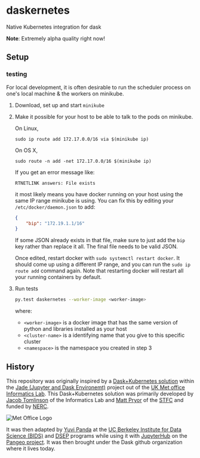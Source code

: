 # daskernetes
Native Kubernetes integration for dask

**Note**: Extremely alpha quality right now!

## Setup

### testing

For local development, it is often desirable to run the scheduler
process on one's local machine & the workers on minikube.

1. Download, set up and start `minikube`
2. Make it possible for your host to be able to talk to the pods
   on minikube.

   On Linux,
   ```
   sudo ip route add 172.17.0.0/16 via $(minikube ip)
   ```

   On OS X,
   ```
   sudo route -n add -net 172.17.0.0/16 $(minikube ip)
   ```

   If you get an error message like:

   ```
   RTNETLINK answers: File exists
   ```

   it most likely means you have docker running on your host using
   the same IP range minikube is using. You can fix this by editing
   your `/etc/docker/daemon.json` to add:

   ```json
   {
       "bip": "172.19.1.1/16"
   }
   ```

   If some JSON already exists in that file, make sure to just add the
   `bip` key rather than replace it all. The final file needs to be
   valid JSON.

   Once edited, restart docker with `sudo systemctl restart docker`.
   It should come up using a different IP range, and you can run the
   `sudo ip route add` command again. Note that restarting docker
   will restart all your running containers by default.

3. Run tests

   ```bash
   py.test daskernetes --worker-image <worker-image>
   ```

   where:

      - `<worker-image>` is a docker image that has the same version of
        python and libraries installed as your host
      - `<cluster-name>` is a identifying name that you give to this
        specific cluster
      - `<namespace>` is the namespace you created in step 3


## History

This repository was originally inspired by a
[Dask+Kubernetes solution](https://github.com/met-office-lab/jade-dask/blob/master/kubernetes/adaptive.py)
within the
[Jade (Jupyter and Dask Environemt)](http://www.informaticslab.co.uk/projects/jade.html)
project out of the [UK Met office](https://www.metoffice.gov.uk/)
[Informatics Lab](http://www.informaticslab.co.uk/).
This Dask+Kubernetes solution was primarily developed by
[Jacob Tomlinson](https://github.com/jacobtomlinson) of the Informatics Lab
and [Matt Pryor](https://github.com/mkjpryor-stfc) of the
[STFC](http://www.stfc.ac.uk/) and funded by [NERC](http://www.nerc.ac.uk/).

![Met Office Logo](https://raw.githubusercontent.com/met-office-lab/blog/master/img/mo-logo.svg)

It was then adapted by [Yuvi Panda](http://words.yuvi.in/) at the
[UC Berkeley Institute for Data Science (BIDS)](https://bids.berkeley.edu/) and
[DSEP](http://data.berkeley.edu/) programs while using it with
[JupyterHub](https://jupyterhub.readthedocs.io/en/latest/) on the
[Pangeo project](https://pangeo-data.github.io/).
It was then brought under the Dask github organization where it lives today.
